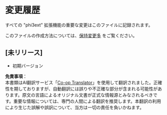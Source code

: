 <!--
CO_OP_TRANSLATOR_METADATA:
{
  "original_hash": "dbb0b6218ce5f9cf0ede8f4201f6ad58",
  "translation_date": "2025-07-16T16:48:11+00:00",
  "source_file": "code/07.Lab/01/Apple/phi3ext/CHANGELOG.md",
  "language_code": "ja"
}
-->
# 変更履歴

すべての "phi3ext" 拡張機能の重要な変更はこのファイルに記録されます。

このファイルの作成方法については、[保持変更多](http://keepachangelog.com/) をご覧ください。

## [未リリース]

- 初期バージョン

**免責事項**：  
本書類はAI翻訳サービス「[Co-op Translator](https://github.com/Azure/co-op-translator)」を使用して翻訳されました。正確性を期しておりますが、自動翻訳には誤りや不正確な部分が含まれる可能性があります。原文の言語によるオリジナル文書が正式な情報源とみなされるべきです。重要な情報については、専門の人間による翻訳を推奨します。本翻訳の利用により生じた誤解や誤訳について、当方は一切の責任を負いかねます。